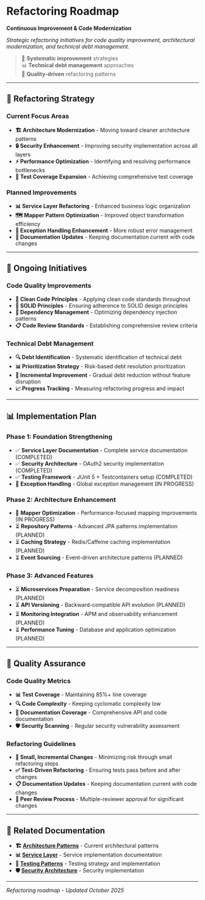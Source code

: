 # Refactoring Roadmap

**Continuous Improvement & Code Modernization**

*Strategic refactoring initiatives for code quality improvement, architectural modernization, and technical debt management.*

> 🚀 **Systematic improvement** strategies  
> 📊 **Technical debt management** approaches  
> 🎯 **Quality-driven** refactoring patterns  

---

## 🎯 Refactoring Strategy

### Current Focus Areas

- **🏗️ Architecture Modernization** - Moving toward cleaner architecture patterns
- **🔒 Security Enhancement** - Improving security implementation across all layers
- **⚡ Performance Optimization** - Identifying and resolving performance bottlenecks
- **🧪 Test Coverage Expansion** - Achieving comprehensive test coverage

### Planned Improvements

- **📊 Service Layer Refactoring** - Enhanced business logic organization
- **🗺️ Mapper Pattern Optimization** - Improved object transformation efficiency
- **🔄 Exception Handling Enhancement** - More robust error management
- **📝 Documentation Updates** - Keeping documentation current with code changes

---

## 🔄 Ongoing Initiatives

### Code Quality Improvements

- **📐 Clean Code Principles** - Applying clean code standards throughout
- **🎯 SOLID Principles** - Ensuring adherence to SOLID design principles
- **🔗 Dependency Management** - Optimizing dependency injection patterns
- **📋 Code Review Standards** - Establishing comprehensive review criteria

### Technical Debt Management

- **🔍 Debt Identification** - Systematic identification of technical debt
- **📊 Prioritization Strategy** - Risk-based debt resolution prioritization
- **🚀 Incremental Improvement** - Gradual debt reduction without feature disruption
- **📈 Progress Tracking** - Measuring refactoring progress and impact

---

## 📊 Implementation Plan

### Phase 1: Foundation Strengthening
- ✅ **Service Layer Documentation** - Complete service documentation (COMPLETED)
- ✅ **Security Architecture** - OAuth2 security implementation (COMPLETED)
- ✅ **Testing Framework** - JUnit 5 + Testcontainers setup (COMPLETED)
- 🔄 **Exception Handling** - Global exception management (IN PROGRESS)

### Phase 2: Architecture Enhancement
- 🔄 **Mapper Optimization** - Performance-focused mapping improvements (IN PROGRESS)
- ⏳ **Repository Patterns** - Advanced JPA patterns implementation (PLANNED)
- ⏳ **Caching Strategy** - Redis/Caffeine caching implementation (PLANNED)
- ⏳ **Event Sourcing** - Event-driven architecture patterns (PLANNED)

### Phase 3: Advanced Features
- ⏳ **Microservices Preparation** - Service decomposition readiness (PLANNED)
- ⏳ **API Versioning** - Backward-compatible API evolution (PLANNED)
- ⏳ **Monitoring Integration** - APM and observability enhancement (PLANNED)
- ⏳ **Performance Tuning** - Database and application optimization (PLANNED)

---

## 🧪 Quality Assurance

### Code Quality Metrics

- **📊 Test Coverage** - Maintaining 85%+ line coverage
- **🔍 Code Complexity** - Keeping cyclomatic complexity low
- **📝 Documentation Coverage** - Comprehensive API and code documentation
- **🛡️ Security Scanning** - Regular security vulnerability assessment

### Refactoring Guidelines

- **🎯 Small, Incremental Changes** - Minimizing risk through small refactoring steps
- **✅ Test-Driven Refactoring** - Ensuring tests pass before and after changes
- **📋 Documentation Updates** - Keeping documentation current with code changes
- **🔄 Peer Review Process** - Multiple-reviewer approval for significant changes

---

## 🔗 Related Documentation

- **🏗️ [Architecture Patterns](../patterns/)** - Current architectural patterns
- **📊 [Service Layer](../services/)** - Service implementation documentation
- **🧪 [Testing Patterns](../testing/)** - Testing strategy and implementation
- **🛡️ [Security Architecture](../patterns/security-patterns.md)** - Security implementation

---

*Refactoring roadmap - Updated October 2025*